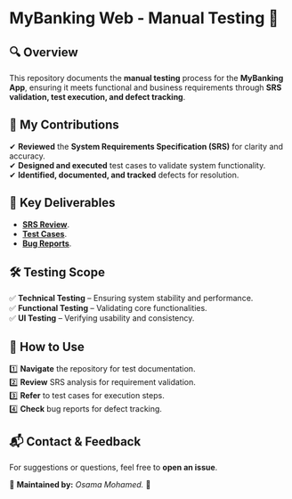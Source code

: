 # MyBanking Web - Manual Testing 🏦  

## 🔍 Overview  
This repository documents the **manual testing** process for the **MyBanking App**, ensuring it meets functional and business requirements through **SRS validation, test execution, and defect tracking**.  

## 🚀 My Contributions  
✔ **Reviewed** the **System Requirements Specification (SRS)** for clarity and accuracy.  
✔ **Designed and executed** test cases to validate system functionality.  
✔ **Identified, documented, and tracked** defects for resolution.  

## 📂 Key Deliverables  
- [**SRS Review**](https://1drv.ms/b/c/cafc18c8eb65b3ab/EUTolIi0Uo9IpuQ3W2pWnF8BVh70ny73lN7-nAZENE6VhQ?e=AQZyHP).
- [**Test Cases**](https://onedrive.live.com/edit?id=CAFC18C8EB65B3AB!s818a280065f343ae934065a1c8ddda06&resid=CAFC18C8EB65B3AB!s818a280065f343ae934065a1c8ddda06&cid=cafc18c8eb65b3ab&ithint=file%2Cxlsx&redeem=aHR0cHM6Ly8xZHJ2Lm1zL3gvYy9jYWZjMThjOGViNjViM2FiL0VRQW9pb0h6WmE1RGswQmxvY2pkMmdZQmh2MEdGdEVESk02Z3BtaFhuaXRXSmc_ZT1hNFBLSVY&migratedtospo=true&wdo=2).
- [**Bug Reports**](https://1drv.ms/x/c/cafc18c8eb65b3ab/EVFr8z2bfhhGoTh0WXY6W6YB0nw6mJTFGSjbSvBv0g28lA?e=goeNfi). 

## 🛠 Testing Scope  
✅ **Technical Testing** – Ensuring system stability and performance.  
✅ **Functional Testing** – Validating core functionalities.  
✅ **UI Testing** – Verifying usability and consistency.  

## 📌 How to Use  
1️⃣ **Navigate** the repository for test documentation.  
2️⃣ **Review** SRS analysis for requirement validation.  
3️⃣ **Refer** to test cases for execution steps.  
4️⃣ **Check** bug reports for defect tracking.  

## 📬 Contact & Feedback  
For suggestions or questions, feel free to **open an issue**.  

📌 **Maintained by:** *Osama Mohamed.* 🚀  
